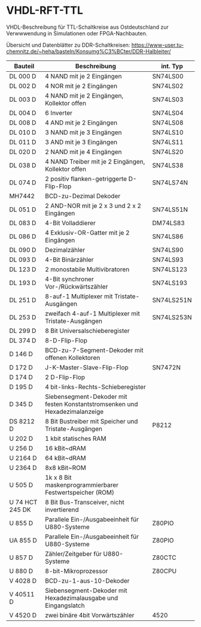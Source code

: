 # VHDL-RFT-TTL
VHDL-Beschreibung für TTL-Schaltkreise aus Ostdeutschland zur Verwwwendung in Simulationen oder FPGA-Nachbauten.

Übersicht und Datenblätter zu DDR-Schaltkreisen:
https://www-user.tu-chemnitz.de/~heha/basteln/Konsumg%C3%BCter/DDR-Halbleiter/

                                                                    
Bauteil         | Beschreibung                                            | int. Typ
-------         | ------------                                            | --------
DL 000 D        | 4 NAND mit je 2 Eingängen                               | SN74LS00
DL 002 D        | 4 NOR mit je 2 Eingängen                                | SN74LS02
DL 003 D        | 4 NAND mit je 2 Eingängen, Kollektor offen              | SN74LS03
DL 004 D        | 6 Inverter                                              | SN74LS04 
DL 008 D        | 4 AND mit je 2 Eingängen                                | SN74LS08
DL 010 D        | 3 NAND mit je 3 Eingängen                               | SN74LS10
DL 011 D        | 3 AND mit je 3 Eingängen                                | SN74LS11
DL 020 D        | 2 NAND mit je 4 Eingängen                               | SN74LS20
DL 038 D        | 4 NAND Treiber mit je 2 Eingängen, Kollektor offen      | SN74LS38
DL 074 D        | 2 positiv flanken-getriggerte D-Flip-Flop               | SN74LS74N 
MH7442          | BCD-zu-Dezimal Dekoder                                  
DL 051 D        | 2 AND-NOR mit je 2 x 3 und 2 x 2 Eingängen              | SN74LS51N 
DL 083 D        | 4-Bit Volladdierer                                      | DM74LS83
DL 086 D        | 4 Exklusiv-OR-Gatter mit je 2 Eingängen                 | SN74LS86
DL 090 D        | Dezimalzähler                                           | SN74LS90
DL 093 D        | 4-Bit Binärzähler                                       | SN74LS93
DL 123 D        | 2 monostabile Multivibratoren                           | SN74LS123
DL 193 D        | 4-Bit synchroner Vor-/Rückwärtszähler                   | SN74LS193
DL 251 D        | 8-auf-1 Multiplexer mit Tristate-Ausgängen              | SN74LS251N
DL 253 D        | zweifach 4-auf-1 Multiplexer mit Tristate-Ausgängen     | SN74LS253N
DL 299 D        | 8 Bit Universalschieberegister                          
DL 374 D        | 8-D-Flip-Flop                                           
D 146 D         | BCD-zu-7-Segment-Dekoder mit offenen Kollektoren
D 172 D         | J-K-Master-Slave-Flip-Flop                              | SN7472N
D 174 D         | 2 D-Flip-Flop                                           
D 195 D         | 4 bit-links-Rechts-Schieberegister                      
D 345 D         | Siebensegment-Dekoder mit festen Konstantstromsenken und Hexadezimalanzeige
DS 8212 D       | 8 Bit Bustreiber mit Speicher und Tristate-Ausgängen    | P8212
U 202 D         | 1 kbit statisches RAM 
U 256 D         | 16 kBit~dRAM
U 2164 D        | 64 kBit~dRAM
U 2364 D        | 8x8 kBit~ROM
U 505 D         | 1k x 8 Bit maskenprogrammierbarer Festwertspeicher (ROM)
U 74 HCT 245 DK | 8 Bit Bus-Transceiver, nicht invertierend
U 855 D         | Parallele Ein-/Ausgabeeinheit für U880-Systeme          | Z80PIO
UA 855 D        | Parallele Ein-/Ausgabeeinheit für U880-Systeme          | Z80PIO
U 857 D         | Zähler/Zeitgeber für U880-Systeme                       | Z80CTC 
U 880 D         | 8-bit-Mikroprozessor                                    | Z80CPU
V 4028 D        | BCD-zu-1-aus-10-Dekoder 
V 40511 D       | Siebensegment-Dekoder mit Hexadezimalausgabe und Eingangslatch
V 4520 D        | zwei binäre 4bit Vorwärtszähler                         | 4520 

